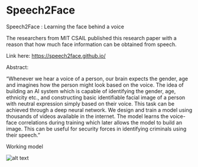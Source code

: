 # Speech2Face
Speech2Face : Learning the face behind a voice

The researchers from MIT CSAIL published this research paper with a reason that how much face information can be obtained from speech.

Link here: https://speech2face.github.io/

Abstract:

“Whenever we hear a voice of a person, our brain expects the gender, age and imagines how the person might look based on the voice. The idea of building an AI system which is capable of identifying the gender, age, ethnicity etc., and constructing basic identifiable facial image of a person with neutral expression simply based on their voice. This task can be achieved through a deep neural network. We design and train a model using thousands of videos available in the internet. The model learns the voice-face correlations during training which later allows the model to build an image. This can be useful for security forces in identifying criminals using their speech.”

Working model

![alt text](https://github.com/SrilakshmiG1/Speech2Face/blob/master/Screenshot_2019-08-21%201905%2009773%20pdf.png)
